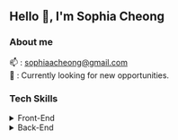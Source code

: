 ## Hello 👋, I'm Sophia Cheong ##

### About me ###
📫 : sophiaacheong@gmail.com <br />
🔭 : Currently looking for new opportunities. 

### Tech Skills ###
<details>
<summary>Front-End</summary>
 <p> Javascript (ES5/ES6) </p>
 <p> * ReactJS </p>
  * React Hooks
  * CSS3
  * HTML 5
</details>
<details>
<summary>Back-End</summary>
  * NodeJS
  * Express
  * PostgreSQL
  * MongoDB
  * MySQL
  * RESTful API
</details>
<!--
**sophiacheong/sophiacheong** is a ✨ _special_ ✨ repository because its `README.md` (this file) appears on your GitHub profile.

Here are some ideas to get you started:

- 🔭 I’m currently working on ...
- 🌱 I’m currently learning ...
- 👯 I’m looking to collaborate on ...
- 🤔 I’m looking for help with ...
- 💬 Ask me about ...
- 📫 How to reach me: ...
- 😄 Pronouns: ...
- ⚡ Fun fact: ...
-->
